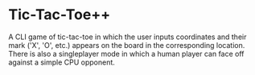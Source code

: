 # Tic-Tac-Toe++

A CLI game of tic-tac-toe in which the user inputs
coordinates and their mark ('X', 'O', etc.) appears on the board in the corresponding
location. There is also a singleplayer mode in which a human player
can face off against a simple CPU opponent.